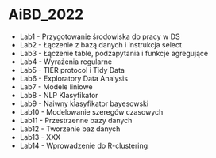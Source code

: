 # AiBD_2022

- Lab1 - Przygotowanie środowiska do pracy w DS
- Lab2 - Łączenie z bazą danych i instrukcja select 
- Lab3 - Łączenie table, podzapytania i funkcje agregujące 
- Lab4 - Wyrażenia regularne 
- Lab5 - TIER protocol i Tidy Data
- Lab6 - Exploratory Data Analysis
- Lab7 - Modele liniowe
- Lab8 - NLP Klasyfikator
- Lab9 - Naiwny klasyfikator bayesowski
- Lab10 - Modelowanie szeregów czasowych
- Lab11 - Przestrzenne bazy danych
- Lab12 - Tworzenie baz danych 
- Lab13 - XXX
- Lab14 - Wprowadzenie do R-clustering
